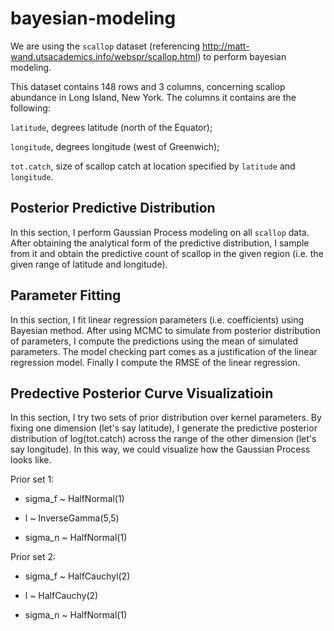 # bayesian-modeling

We are using the `scallop` dataset (referencing http://matt-wand.utsacademics.info/webspr/scallop.html) to perform bayesian modeling. 

This dataset contains 148 rows and 3 columns, concerning scallop abundance in Long Island, New York. The columns it contains are the following:

`latitude`, degrees latitude (north of the Equator);

`longitude`, degrees longitude (west of Greenwich);

`tot.catch`, size of scallop catch at location specified by `latitude` and `longitude`.

## Posterior Predictive Distribution

In this section, I perform Gaussian Process modeling on all `scallop` data. After obtaining the analytical form of the predictive distribution, 
I sample from it and obtain the predictive count of scallop in the given region (i.e. the given range of latitude and longitude).

## Parameter Fitting

In this section, I fit linear regression parameters (i.e. coefficients) using Bayesian method. After using MCMC to simulate from posterior distribution of 
parameters, I compute the predictions using the mean of simulated parameters. The model checking part comes as a justification of the linear regression model.
Finally I compute the RMSE of the linear regression.

## Predective Posterior Curve Visualizatioin

In this section, I try two sets of prior distribution over kernel parameters. By fixing one dimension (let's say latitude), I generate the predictive posterior distribution of log(tot.catch) across the range of the other dimension (let's say longitude). In this way, we could visualize how the Gaussian Process looks like.

Prior set 1:

- sigma_f ~ HalfNormal(1)

- l ~ InverseGamma(5,5)

- sigma_n ~ HalfNormal(1)


Prior set 2:

- sigma_f ~ HalfCauchyl(2)

- l ~ HalfCauchy(2)

- sigma_n ~ HalfNormal(1)
